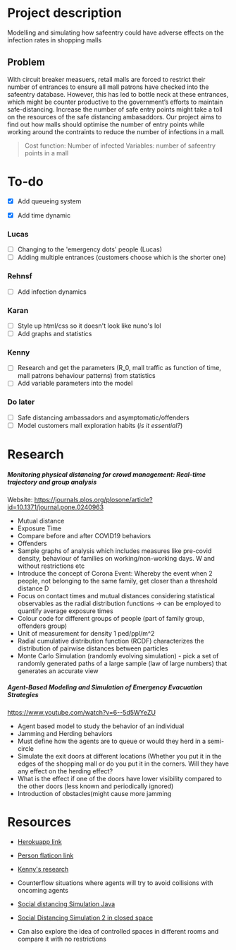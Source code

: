 # Project description
Modelling and simulating how safeentry could have adverse effects on the infection rates in shopping malls

## Problem
With circuit breaker measuers, retail malls are forced to restrict their number of entrances to ensure all mall patrons have checked into the safeentry database. However, this has led to bottle neck at these entrances, which might be counter productive to the government’s efforts to maintain safe-distancing. Increase the number of safe entry points might take a toll on the resources of the safe distancing ambasaddors. Our project aims to find out how malls should optimise the number of entry points while working around the contraints to reduce the number of infections in a mall.

> Cost function: Number of infected
> Variables: number of safeentry points in a mall

# To-do
- [X] Add queueing system
- [X] Add time dynamic






### Lucas
- [ ] Changing to the 'emergency dots' people (Lucas)
- [ ] Adding multiple entrances (customers choose which is the shorter one)

### Rehnsf
- [ ] Add infection dynamics

### Karan
- [ ] Style up html/css so it doesn't look like nuno's lol
- [ ] Add graphs and statistics

### Kenny
- [ ] Research and get the parameters (R_0, mall traffic as function of time, mall patrons behaviour patterns) from statistics
- [ ] Add variable parameters into the model

### Do later
- [ ] Safe distancing ambassadors and asymptomatic/offenders
- [ ] Model customers mall exploration habits (*is it essential?*)

# Research
##### Monitoring physical distancing for crowd management: Real-time trajectory and group analysis
Website: https://journals.plos.org/plosone/article?id=10.1371/journal.pone.0240963

* Mutual distance
* Exposure Time
* Compare before and after COVID19 behaviors
* Offenders
* Sample graphs of analysis which includes measures like pre-covid density, behaviour of families on working/non-working days. W and without restrictions etc
* Introduce the concept of Corona Event: Whereby the event when 2 people, not belonging to the same family, get closer than a threshold distance D
* Focus on contact times and mutual distances considering statistical observables as the radial distribution functions -> can be employed to quantify average exposure times
* Colour code for different groups of people (part of family group, offenders group)
* Unit of measurement for density 1 ped/ppl/m^2
* Radial cumulative distribution function (RCDF) characterizes the distribution of pairwise distances between particles
* Monte Carlo Simulation (randomly evolving simulation) - pick a set of randomly generated paths of a large sample (law of large numbers) that generates an accurate view

##### Agent-Based Modeling and Simulation of Emergency Evacuation Strategies
https://www.youtube.com/watch?v=6--5d5WYeZU

* Agent based model to study the behavior of an individual
* Jamming and Herding behaviors
* Must define how the agents are to queue or would they herd in a semi-circle
* Simulate the exit doors at different locations (Whether you put it in the edges of the shopping mall or do you put it in the corners. Will they have any effect on the herding effect?
* What is the effect if one of the doors have lower visibility compared to the other doors (less known and periodically ignored)
* Introduction of obstacles(might cause more jamming

# Resources
* [Herokuapp link](https://safeentry-sim.herokuapp.com/)
* [Person flaticon link](https://www.flaticon.com/free-icon/user_1077114?term=person&page=1&position=1)
* [Kenny's research](https://docs.google.com/document/d/11rHY3Rgq45yhccLuIj630wfZChR9RmL2GrleiEnf2hs/edit)

* Counterflow situations where agents will try to avoid collisions with oncoming agents
* [Social distancing Simulation Java](https://www.youtube.com/watch?v=0UdlEHjm-gU) 
* [Social Distancing Simulation 2 in closed space](https://www.youtube.com/watch?v=ZB6jajr7an0)
* Can also explore the idea of controlled spaces in different rooms and compare it with no restrictions


